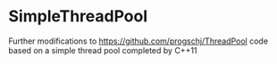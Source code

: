 # SimpleThreadPool
Further modifications to https://github.com/progschj/ThreadPool code based on a simple thread pool completed by C++11
